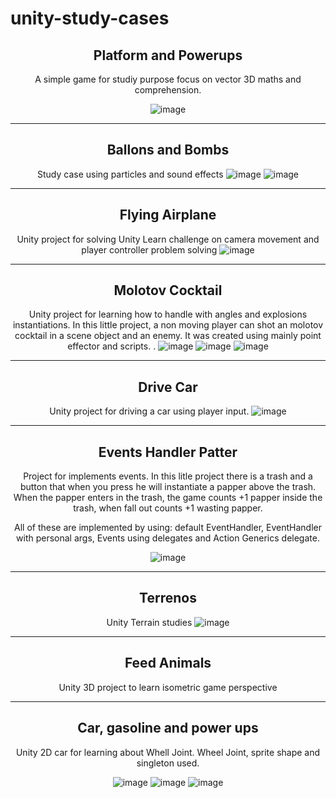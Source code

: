 # unity-study-cases

<div align="center">

## Platform and Powerups
A simple game for studiy purpose focus on vector 3D maths and comprehension.

![image](https://user-images.githubusercontent.com/14969618/176948476-505ad464-bd17-48d7-8efc-edd19fdddde9.png)

<hr>

## Ballons and Bombs
Study case using particles and sound effects
![image](https://user-images.githubusercontent.com/14969618/176948695-ce755c83-3504-4824-88bc-d13b9b054bc8.png)
![image](https://user-images.githubusercontent.com/14969618/176948704-fb7dc6f6-fa4a-4cc9-aea2-2fbb2056fd66.png)

<hr>

## Flying Airplane
Unity project for solving Unity Learn challenge on camera movement and player controller problem solving
![image](https://user-images.githubusercontent.com/14969618/176948955-c4128d38-3295-4966-b24a-5a165c67aab2.png)

<hr>

## Molotov Cocktail
Unity project for learning how to handle with angles and explosions instantiations. In this little project, a non moving player can shot an molotov cocktail in a scene object and an enemy. It was created using mainly point effector and scripts. .
![image](https://user-images.githubusercontent.com/14969618/183933889-61c48e15-e9e5-44be-83f2-ec6b8fb88be7.png)
![image](https://user-images.githubusercontent.com/14969618/183683028-7ac25b6d-7121-4ba1-b7d7-a7fd167caa2d.png)
![image](https://user-images.githubusercontent.com/14969618/183683220-2158d9d7-879e-4f31-81c5-5f7c005525da.png)

<hr>

## Drive Car
Unity project for driving a car using player input.
![image](https://user-images.githubusercontent.com/14969618/176949094-b630ffb9-6c2d-4478-b6eb-57e82707b4b3.png)

<hr>

## Events Handler Patter
Project for implements events. In this litle project there is a trash and a button that when you press he will instantiate a papper above the trash. When the papper enters in the trash, the game counts +1 papper inside the trash, when fall out counts +1 wasting papper. 

All of these are implemented by using: default EventHandler, EventHandler with personal args, Events using delegates and Action Generics delegate.

![image](https://user-images.githubusercontent.com/14969618/186189899-0f8911df-4107-437b-b1a2-a329e51a44dd.png)

<hr>

## Terrenos
Unity Terrain studies
![image](https://user-images.githubusercontent.com/14969618/176949198-e5fa2259-1101-4688-947f-9051bdbf4cf9.png)

<hr>

## Feed Animals
Unity 3D project to learn isometric game perspective

<hr>

## Car, gasoline and power ups
Unity 2D car for learning about Whell Joint. Wheel Joint, sprite shape and singleton used.

![image](https://user-images.githubusercontent.com/14969618/180012465-baabfad6-e19b-452f-9130-9197160824a0.png)
![image](https://user-images.githubusercontent.com/14969618/180012611-73582450-d69f-4ddb-873e-adface85898c.png)
![image](https://user-images.githubusercontent.com/14969618/180012701-deee1f3f-c111-47d6-acb2-0b7946e0fc1a.png)

</div>
